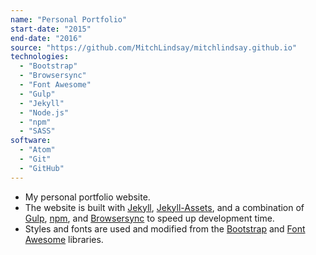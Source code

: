 ```yaml
---
name: "Personal Portfolio"
start-date: "2015"
end-date: "2016"
source: "https://github.com/MitchLindsay/mitchlindsay.github.io"
technologies:
  - "Bootstrap"
  - "Browsersync"
  - "Font Awesome"
  - "Gulp"
  - "Jekyll"
  - "Node.js"
  - "npm"
  - "SASS"
software:
  - "Atom"
  - "Git"
  - "GitHub"
---
```

+ My personal portfolio website.
+ The website is built with [Jekyll](http://jekyllrb.com/), [Jekyll-Assets](http://jekyll.github.io/jekyll-assets/), and a combination of [Gulp](http://gulpjs.com/), [npm](https://www.npmjs.com/), and [Browsersync](https://www.browsersync.io/) to speed up development time.
+ Styles and fonts are used and modified from the [Bootstrap](http://getbootstrap.com/) and [Font Awesome](http://fontawesome.io/) libraries.
